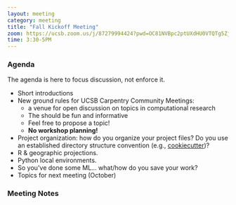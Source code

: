 ```yaml
---
layout: meeting
category: meeting
title: "Fall Kickoff Meeting"
zoom: https://ucsb.zoom.us/j/87279994424?pwd=OC81NVBpc2ptUXdHU0VTQTg5ZjRndz09
time: 3:30-5PM
---
```


### Agenda

The agenda is here to focus discussion, not enforce it.

- Short introductions
- New ground rules for UCSB Carpentry Community Meetings:
    - a venue for open discussion on topics in computational research
    - The should be fun and informative
    - Feel free to propose a topic!
    - __No workshop planning!__
- Project organization: how do you organize your project files? Do you use an established directory structure convention (e.g., [cookiecutter](https://drivendata.github.io/cookiecutter-data-science/#directory-structure))?  
- R & geographic projections.
- Python local environments.
- So you've done some ML... what/how do you save your work?
- Topics for next meeting (October)

### Meeting Notes